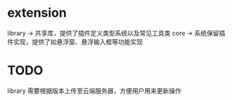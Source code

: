 # extension

library -> 共享库，提供了插件定义类型系统以及常见工具类 
core -> 系统保留插件实现，提供了如悬浮窗、悬浮输入框等功能实现  


# TODO

library 需要根据版本上传至云端服务器，方便用户用来更新操作